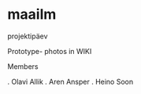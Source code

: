 # maailm
projektipäev

Prototype- photos in WIKI

Members

. Olavi Allik
. Aren Ansper
. Heino Soon
